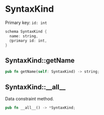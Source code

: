 # SyntaxKind

Primary key: `id: int`

```rust
schema SyntaxKind {
  name: string,
  @primary id: int,
}
```
## SyntaxKind::getName

```rust
pub fn getName(self: SyntaxKind) -> string;
```
## SyntaxKind::\_\_all\_\_

Data constraint method.

```rust
pub fn __all__() -> *SyntaxKind;
```
